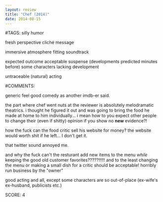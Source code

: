```yaml
---
layout: review
title: "Chef (2014)"
date: 2014-08-15
---
```


#TAGS:
silly humor

fresh perspective
cliché message

immersive atmosphere
fitting soundtrack

expected outcome
acceptable suspense (developments predicted minutes before)
some characters lacking development

untraceable (natural) acting

#COMMENTS:

generic feel good comedy as another imdb-er said.

the part where chef went nuts at the reviewer is absolutely melodramatic theatrics. i thought he figured it out and was going to bring the food he made at home to him individually... i mean how to you expect other people to change their (even if shitty) opinion if you show no **new** evidence?!

how the fuck can the food critic sell his website for money? the website would worth shit if he left... I don't get it.

that twitter sound annoyed me.

and why the fuck can't the resturant add new items to the menu *while* keeping the good old customer favorites?????!!!!! and to the least changing the menu or making a small dish for a critic should be acceptable! horribly run business by the "owner"

good acting and all, except some characters are so out-of-place (ex-wife's ex-husband, publicists etc.)





SCORE:
4
